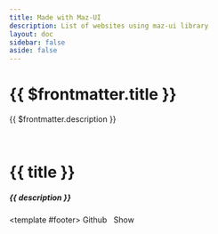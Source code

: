 ```yaml
---
title: Made with Maz-UI
description: List of websites using maz-ui library
layout: doc
sidebar: false
aside: false
---
```


# {{ $frontmatter.title }}

{{ $frontmatter.description }}

<br />

<div class="flex flex-col" style="display: flex; flex-direction: column; gap: 2rem">
<MazCard zoom v-for="({images, description, link, title, github }, i) in projects" :key="i" class="maz-w-full" :gallery-height="350" :images="images">
  <h1 class="maz-m-0" style="margin-bottom: 16px;">
    {{ title }}
  </h1>
  <h5 class="maz-m-0">
    {{ description }}
  </h5>

  <template #footer>
    <MazBtn v-if="github" color="black" :href="github" target="_blank" right-icon="Github" style="margin-right: 0.5rem;">
      Github
    </MazBtn>
    <MazBtn :href="link" target="_blank" right-icon="arrow-right">
      Show
    </MazBtn>
  </template>
</MazCard>
</div>

<script lang="ts" setup>
  import image from './assets/harderbetter.png'

  const projects = [
    {
      title: 'loicmazuel.com',
      images: ['https://louismazel.github.io/maz-ui/_nuxt/img/loicmazuel.08f64a3.png'],
      description: 'Personal Freelance Website',
      link: 'https://www.loicmazuel.com'
    },
    {
      title: 'harderbetter.io',
      images: [image],
      description: 'Football pronostics between friends',
      link: 'https://www.harderbetter.io'
    },
    {
      title: 'whitebird.immo',
      images: ['https://louismazel.github.io/maz-ui/_nuxt/img/whitebird.88df710.jpg'],
      description: 'French startup: Property manager and trustee',
      link: 'https://www.whitebird.immo'
    },
    {
      title: 'Vue Smart List UI',
      images: ['https://louismazel.github.io/maz-ui/_nuxt/img/vue-smart-list-ui.9acb248.png'],
      description: 'An intelligent interface for displaying a list of data and performing filters, sorting and searching on it. Also to display the details of the data.',
      link: 'https://louismazel.github.io/vue-smart-list-ui/',
      github: 'https://github.com/LouisMazel/vue-smart-list-ui'
    },
  ]
</script>
